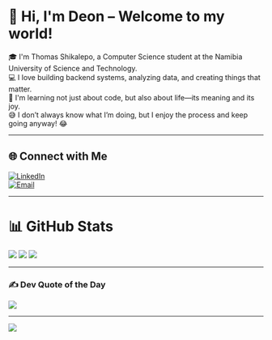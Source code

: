 # 💫 Hi, I'm Deon – Welcome to my world!

🎓 I'm Thomas Shikalepo, a Computer Science student at the Namibia University of Science and Technology.  
💻 I love building backend systems, analyzing data, and creating things that matter.  
🌱 I'm learning not just about code, but also about life—its meaning and its joy.  
😅 I don’t always know what I’m doing, but I enjoy the process and keep going anyway! 😂

---

## 🌐 Connect with Me

[![LinkedIn](https://img.shields.io/badge/LinkedIn-%230077B5.svg?style=for-the-badge&logo=linkedin&logoColor=white)](https://www.linkedin.com/in/thomas-shikalepo/)  
[![Email](https://img.shields.io/badge/Email-D14836.svg?style=for-the-badge&logo=gmail&logoColor=white)](mailto:thomasshikalepo@gmail.com)

---

# 📊 GitHub Stats  
![](https://github-readme-stats.vercel.app/api/top-langs/?username=ThomasShikalepo&theme=dark&hide_border=false&layout=compact)
![](https://github-readme-stats.vercel.app/api?username=ThomasShikalepo&theme=radical&hide_border=false&include_all_commits=false&count_private=false) 
![](https://nirzak-streak-stats.vercel.app/?user=ThomasShikalepo&theme=radical&hide_border=false)

---

### ✍️ Dev Quote of the Day

![](https://quotes-github-readme.vercel.app/api?type=horizontal&theme=radical)

---

[![](https://visitcount.itsvg.in/api?id=ThomasShikalepo&icon=0&color=0)](https://visitcount.itsvg.in)
